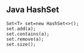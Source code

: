 ## Java HashSet
```
Set<T> set=new HashSet<>();
set.add(a);
set.contains(a);
set.remove(a);
set.size();
```
